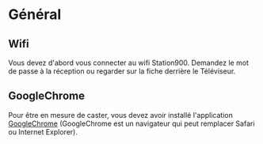 # Général

## Wifi

Vous devez d'abord vous connecter au wifi Station900. Demandez le mot de passe à la réception ou regarder sur la fiche derrière le Téléviseur.

## GoogleChrome

Pour être en mesure de caster, vous devez avoir installé l'application [GoogleChrome](https://www.google.com/chrome/) \(GoogleChrome est un navigateur qui peut remplacer Safari ou Internet Explorer\).

